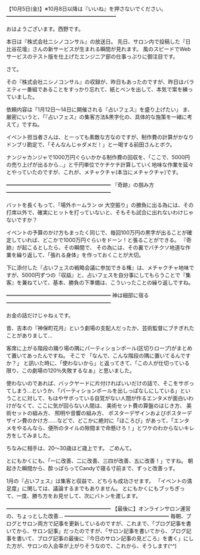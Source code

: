 【10月5日(金)】※10月8日以降は『いいね』を押さないでください。
━━━━━━━━━━━━━━━━━━━━━

おはようございます。西野です。

本日は『株式会社ニシノコンサル』の放送日。
先日、サロン内で投稿した『日比谷花壇』さんの新サービスが生まれる瞬間が見れます。
風のスピードでWebサービスのテスト版を仕上げたエンジニア部の仕事っぷりに御注目です。

さて。

その『株式会社ニシノコンサル』の収録が、昨日もあったのですが、昨日はバラエティー番組であることをすっかり忘れて、紙とペンを出して、本気で案を練っていました。

依頼内容は「1月12日～14日に開催される『占いフェス』を盛り上げたい」
ま、厳密にいうと、「『占いフェス』の集客方法&黒字化の、具体的な施策を一緒に考えて」ですね。

イベント担当者さんは、とーっても素敵な方なのですが、制作費の計算がかなりドンブリ勘定で、「そんなんじゃダメだ！」と一喝する前田さんとボク。

ナンジャカンジャで1000万円ぐらいかかる制作費の回収を、「ここで、5000円の売り上げが出るから…」と千円単位でケチケチ計算していく地味な作業を延々とやっていたのですが、これが、メチャクチャ(本当にメチャクチャ)です。

━━━━━━━━━━━━━━━━━━━━
『奇跡』の掴み方
━━━━━━━━━━━━━━━━━━━━

バットを長くもって、「場外ホームラン or 大空振り」の勝負に出る為には、その打席以外で、確実にヒットを打っていないと、そもそも試合に出れないわけじゃないですか？

イベントの予算のかけ方もまったく同じで、毎回100万円の黒字が出ることが確定していれば、どこかで1000万円ぐらいをドーン！と張ることができる。
『奇跡』が起こるとしたら、その瞬間で、
その為には、その裏でバチクソ地道な作業を繰り返して、「張れる身体」を作っておくことが大切。

下に添付した『占いフェスの戦略会議に参加できる権』は、メチャクチャ地味ですが、5000円ずつの『収益』と、占いフェスを自分事にしてもらうことで『集客』を兼ねていて、基本、勝負の下準備は、こういったことの繰り返しですね。

━━━━━━━━━━━━━━━━━━━━
神は細部に宿る
━━━━━━━━━━━━━━━━━━━━

お金の話だけじゃねぇです。

昔、吉本の『神保町花月』という劇場の支配人だったか、芸術監督にブチぎれたことがありまして…

客席に上がる階段の踊り場の隅にパーティションポール(区切りロープ)がまとめて置いてあったんですね。
そこで
「なんで、こんな階段の隅に置いてるんですか？」
と訊いた時に、「使わないから」と返ってきて、「この人が仕切っている限り、この劇場の120％失敗するなぁ」と思いました。

使わないのであれば、バックヤードに片付ければいいだけの話で、そこをサボってしまう…というか、「パーティションポールを出しっぱなしにしている」ということに対して、もはやサボっている自覚がない人間が作るエンタメが面白いわけがなくて、ここに気が回らない人間は、
美術セット費の算盤のはじき方、
美術セットの組み方、
照明や音響の組み方、
ポスターデザインおよびポスターデザイン費のかけ方……などで、どこかに絶対に「ほころび」があって、「エンタメをやるんなら、便所のタイルの隙間まで命懸けろ！」とワケのわからないキレ方をしてみました。

ちなみに相手は、20～30歳ほど歳上です。
ごめんて。

とにもかくにも、「一に改善、二に改善、三四が改善、五に改善！」ですね。
朝起きた瞬間から、酔っぱらってCandyで寝る寸前まで、ずっと改善っす。

1月の『占いフェス』は集客と収益で、どちらも成功させます。
「イベントの満足度」に関しては、議論するまでもありません。
とにもかくにもブッちぎって、一度、勝ち方をお見せして、次にバトンを渡します。

━━━━━━━━━━━━━━━━━━━━
【最後に】オンラインサロン運営の、ちょっとした改善…
━━━━━━━━━━━━━━━━━━━━
毎朝、ブログとサロン両方で記事を更新しているのですが、これまで、「ブログ記事を書いてから、サロン記事」だったのですが、「サロン記事を書いてから、ブログ記事を書いて、ブログ記事の最後に『今日のサロン記事の見どころ』を書く」にした方が、サロンの入会率が上がりそうなので、これから、そうします(*^^*)
